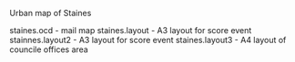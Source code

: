 Urban map of Staines

staines.ocd - mail map
staines.layout - A3 layout for score event 
stainnes.layout2 - A3 layout for score event
staines.layout3 - A4 layout of councile offices area
